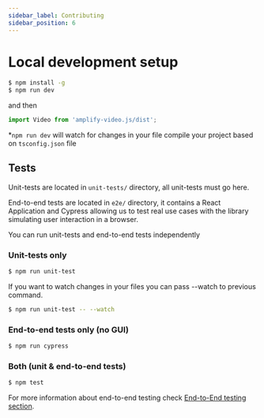 ```yaml
---
sidebar_label: Contributing
sidebar_position: 6
---
```


# Local development setup

```sh
$ npm install -g
$ npm run dev
```

and then

```javascript
import Video from 'amplify-video.js/dist';
```

\*`npm run dev` will watch for changes in your file compile your project based on `tsconfig.json` file

## Tests

Unit-tests are located in `unit-tests/` directory, all unit-tests must go here.

End-to-end tests are located in `e2e/` directory, it contains a React Application and Cypress allowing us to test real use cases with the library simulating user interaction in a browser.

You can run unit-tests and end-to-end tests independently

### Unit-tests only

```sh
$ npm run unit-test
```

If you want to watch changes in your files you can pass --watch to previous command.

```sh
$ npm run unit-test -- --watch
```

### End-to-end tests only (no GUI)

```sh
$ npm run cypress
```

### Both (unit & end-to-end tests)

```sh
$ npm test
```

For more information about end-to-end testing check [End-to-End testing section](js-client-library/End-to-End.md#end-to-end-testing "e2e's README.md").